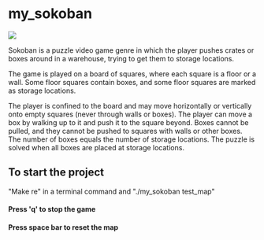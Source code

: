 # my_sokoban

<img src="https://upload.wikimedia.org/wikipedia/commons/4/4b/Sokoban_ani.gif" />

Sokoban is a puzzle video game genre in which the player pushes crates or boxes around in a warehouse, trying to get them to storage locations.

The game is played on a board of squares, where each square is a floor or a wall. Some floor squares contain boxes, and some floor squares are marked as storage locations.

The player is confined to the board and may move horizontally or vertically onto empty squares (never through walls or boxes). The player can move a box by walking up to it and push it to the square beyond. Boxes cannot be pulled, and they cannot be pushed to squares with walls or other boxes. The number of boxes equals the number of storage locations. The puzzle is solved when all boxes are placed at storage locations.

## To start the project
"Make re" in a terminal command and "./my_sokoban test_map"

#### Press 'q' to stop the game

#### Press space bar to reset the map
